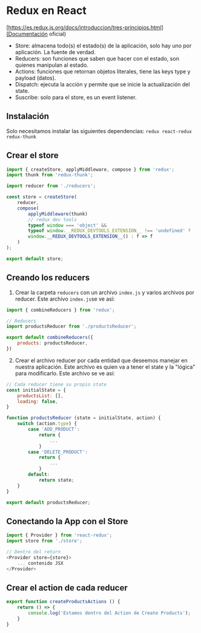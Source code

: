 # Redux en React 

[https://es.redux.js.org/docs/introduccion/tres-principios.html](Documentación oficial)

- Store: almacena todo(s) el estado(s) de la aplicación, solo hay uno por aplicación. La fuente de verdad.
- Reducers: son funciones que saben que hacer con el estado, son quienes manipulan al estado.
- Actions: funciones que retornan objetos literales, tiene las keys type y payload (datos).
- Dispatch: ejecuta la acción y permite que se inicie la actualización del state.
- Suscribe: solo para el store, es un event listener.

## Instalación

Solo necesitamos instalar las siguientes dependencias: `redux react-redux redux-thunk`

## Crear el store

```js
import { createStore, applyMiddleware, compose } from 'redux';
import thunk from 'redux-thunk';

import reducer from './reducers';

const store = createStore(
	reducer,
	compose(
		applyMiddleware(thunk)
		// redux dev tools
		typeof window === 'object' &&
		typeof window.__REDUX_DEVTOOLS_EXTENSION__ !== 'undefined' ?
		window.__REDUX_DEVTOOLS_EXTENSION__() : f => f
	)
);

export default store;
```

## Creando los reducers

1. Crear la carpeta `reducers` con un archivo `index.js` y varios archivos por reducer. Este archivo `index.js`se ve así:

```js
import { combineReducers } from 'redux';

// Reducers
import productsReducer from './productsReducer';

export default combineReducers({
	products: productsReducer,
})
```

2. Crear el archivo reducer por cada entidad que deseemos manejar en nuestra aplicación. Este archivo es quien va a tener el state y la "lógica" para modificarlo. Este archivo se ve así:

```js
// Cada reducer tiene su propio state
const initialState = {
	productsList: [],
	loading: false,
}

function productsReducer (state = initialState, action) {
	switch (action.type) {
		case 'ADD_PRODUCT':
			return {
				...
			}
		case 'DELETE_PRODUCT':
			return {
				...
			}
		default:
			return state;
	}
}

export default productsReducer;
```

## Conectando la App con el Store

```js
import { Provider } from 'react-redux';
import store from './store';

// Dentro del return
<Provider store={store}>
	... contenido JSX
</Provider>
```

## Crear el action de cada reducer

```js
export function createProductsActions () {
	return () => {
		console.log('Estamos dentro del Action de Create Products');
	}
}
```